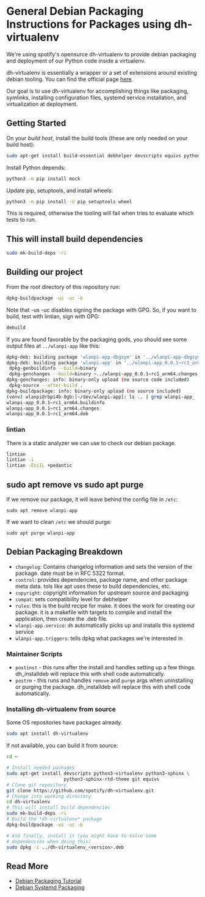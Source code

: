 # General Debian Packaging Instructions for Packages using dh-virtualenv

We're using spotify's opensurce dh-virtualenv to provide debian packaging and deployment of our Python code inside a virtualenv.

dh-virtualenv is essentially a wrapper or a set of extensions around existing debian tooling. You can find the official page [here](https://github.com/spotify/dh-virtualenv).

Our goal is to use dh-virtualenv for accomplishing things like packaging, symlinks, installing configuration files, systemd service installation, and virtualization at deployment.

## Getting Started

On your _build host_, install the build tools (these are only needed on your build host):

```bash
sudo apt-get install build-essential debhelper devscripts equivs python3-pip python3-all-dev python3-setuptools dh-virtualenv
```

Install Python depends:

```bash
python3 -m pip install mock
```

Update pip, setuptools, and install wheels:

```bash
python3 -m pip install -U pip setuptools wheel
```

This is required, otherwise the tooling will fail when tries to evaluate which tests to run.

## This will install build dependencies

```bash
sudo mk-build-deps -ri
```

## Building our project

From the root directory of this repository run:

```bash
dpkg-buildpackage -us -uc -b
```

Note that -us -uc disables signing the package with GPG. So, if you want to build, test with lintian, sign with GPG:

```bash
debuild
```

If you are found favorable by the packaging gods, you should see some output files at `../wlanpi-app` like this:

```bash
dpkg-deb: building package 'wlanpi-app-dbgsym' in '../wlanpi-app-dbgsym_0.0.1~rc1_arm64.deb'.
dpkg-deb: building package 'wlanpi-app' in '../wlanpi-app_0.0.1~rc1_arm64.deb'.
 dpkg-genbuildinfo --build=binary
 dpkg-genchanges --build=binary >../wlanpi-app_0.0.1~rc1_arm64.changes
dpkg-genchanges: info: binary-only upload (no source code included)
 dpkg-source --after-build .
dpkg-buildpackage: info: binary-only upload (no source included)
(venv) wlanpi@rbpi4b-8gb:[~/dev/wlanpi-app]: ls .. | grep wlanpi-app_
wlanpi-app_0.0.1~rc1_arm64.buildinfo
wlanpi-app_0.0.1~rc1_arm64.changes
wlanpi-app_0.0.1~rc1_arm64.deb
```

### lintian

There is a static analyzer we can use to check our debian package.

```bash
lintian
lintian -i
lintian -EviIL +pedantic
```

## sudo apt remove vs sudo apt purge

If we remove our package, it will leave behind the config file in `/etc`:

`sudo apt remove wlanpi-app`

If we want to clean `/etc` we should purge:

`sudo apt purge wlanpi-app`

## Debian Packaging Breakdown

- `changelog`: Contains changelog information and sets the version of the package. date must be in RFC 5322 format.
- `control`: provides dependencies, package name, and other package meta data. tols like apt uses these to build dependencies, etc.
- `copyright`: copyright information for upstream source and packaging
- `compat`: sets compatibility level for debhelper
- `rules`: this is the build recipe for make. it does the work for creating our package. it is a makefile with targets to compile and install the application, then create the .deb file.
- `wlanpi-app.service`: `dh` automatically picks up and installs this systemd service
- `wlanpi-app.triggers`: tells dpkg what packages we're interested in

### Maintainer Scripts

- `postinst` - this runs after the install and handles setting up a few things. dh_installdeb will replace this with shell code automatically.
- `postrm` - this runs and handles `remove` and `purge` args when uninstalling or purging the package. dh_installdeb will replace this with shell code automatically.

### Installing dh-virtualenv from source

Some OS repositories have packages already.

```bash
sudo apt install dh-virtualenv
```

If not available, you can build it from source:

```bash
cd ~

# Install needed packages
sudo apt-get install devscripts python3-virtualenv python3-sphinx \
                     python3-sphinx-rtd-theme git equivs
# Clone git repository
git clone https://github.com/spotify/dh-virtualenv.git
# Change into working directory
cd dh-virtualenv
# This will install build dependencies
sudo mk-build-deps -ri
# Build the *dh-virtualenv* package
dpkg-buildpackage -us -uc -b

# And finally, install it (you might have to solve some
# dependencies when doing this)
sudo dpkg -i ../dh-virtualenv_<version>.deb
```

## Read More

- [Debian Packaging Tutorial](https://www.debian.org/doc/manuals/packaging-tutorial/packaging-tutorial.en.pdf)
- [Debian Systemd Packaging](https://wiki.debian.org/Teams/pkg-systemd/Packaging)
